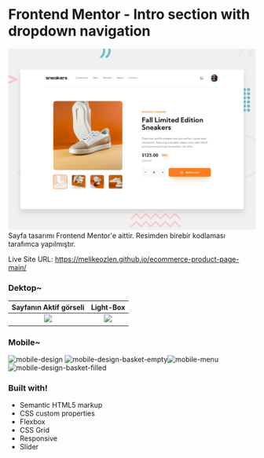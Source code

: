 # Frontend Mentor - Intro section with dropdown navigation

![Design preview for the Intro section with dropdown navigation coding challenge](./design/desktop-preview.jpg)
Sayfa tasarımı Frontend Mentor'e aittir. Resimden birebir kodlaması tarafımca yapılmıştır.

Live Site URL: https://melikeozlen.github.io/ecommerce-product-page-main/

### Dektop~

Sayfanın Aktif görseli             |  Light-Box
:-------------------------:|:-------------------------:
![](https://user-images.githubusercontent.com/44196940/165388122-848b3f63-3d71-4016-9b02-47dbfaeceec0.jpg)  |  ![](https://user-images.githubusercontent.com/44196940/165388141-ec0eee56-9e61-413c-86e9-84b2759d3410.jpg)


 ### Mobile~
![mobile-design](https://user-images.githubusercontent.com/44196940/165388217-3bbaddb8-3500-48a6-b9f8-13650464d187.jpg)
![mobile-design-basket-empty](https://user-images.githubusercontent.com/44196940/165389028-b7399a52-52fe-4f6c-a354-753faab1890a.jpg)![mobile-menu](https://user-images.githubusercontent.com/44196940/165389221-599f47cb-60e5-4e2a-bc84-effcbcfab771.jpg)![mobile-design-basket-filled](https://user-images.githubusercontent.com/44196940/165389306-3b90e0d3-3645-4326-a4e2-ad9b25ef86a0.jpg)


### Built with!
- Semantic HTML5 markup
- CSS custom properties
- Flexbox
- CSS Grid
- Responsive
- Slider

